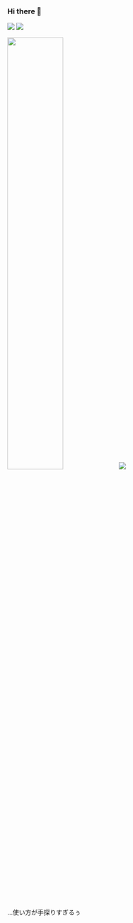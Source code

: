 ### Hi there 👋

<!--![Yazawa's GitHub stats](https://github-readme-stats.vercel.app/api?username=YazawaKenichi&show_icons=true)-->
<!--ナニコレ[![Readme Card](https://github-readme-stats.vercel.app/api/pin/?username=YazawaKenichi&repo=github-readme-stats)](https://github.com/anuraghazra/github-readme-stats)-->
<!--[![YazawaKenichi's wakatime stats](https://github-readme-stats.vercel.app/api/wakatime?username=YazawaKenichi)](https://github.com/anuraghazra/github-readme-stats)-->

<!-- 以下先輩たちの README -->
<!--参考までにhttps://github.com/shimotoriharuki/shimotoriharuki の README.md [![shimotori's GitHub stats](https://github-readme-stats.vercel.app/api?username=shimotoriharuki&count_private=true&show_icons=true&theme=radical)](https://github.com/anuraghazra/github-readme-stats)-->
<!--[![Yazawa's GitHub stats](https://github-readme-stats.vercel.app/api?username=YazawaKenichi&count_private=true&show_icons=true&theme=radical)](https://github.com/anuraghazra/github-readme-stats)-->
<!--[![Top Langs](https://github-readme-stats.vercel.app/api/top-langs/?username=YazawaKenichi&count_private=true&show_icons=true&theme=radical)](https://github.com/anuraghazra/github-readme-stats)-->
<!--[![](https://img.shields.io/twitter/follow/streamwest1629?color=%234Bf&label=followers&style=plastic&logo=twitter&logoColor=white)](https://twitter.com/streamwest1629) [![](https://img.shields.io/github/followers/streamwest-1629?color=%2384F&label=followers&logo=github&style=plastic)](https://github.com/streamwest-1629) [![](https://img.shields.io/endpoint?url=https%3A%2F%2Fatcoder-badges.now.sh%2Fapi%2Fatcoder%2Fjson%2Fstreamwest1629&style=plastic)](https://atcoder.jp/users/streamwest1629) [![](https://img.shields.io/badge/Zenn-streamwest1629-lightgrey?style=plastic&logo=zenn)](https://zenn.dev/streamwest1629)-->
<!-- 以上 -->

[![](https://img.shields.io/twitter/follow/kenichiyazawa?color=%234Bf&label=followers&style=for-the-badge&logo=twitter)](https://twitter.com/kenichiyazawa)
[![](https://img.shields.io/github/followers/yazawakenichi?color=%2384F&label=followers&style=for-the-badge&logo=github)](https://github.com/yazawakenichi)
<!--[![](https://img.shields.io/qiita/followers/yazawakenichi?color=%2384F&label=followers&style=for-the-badge&logo=Qiita)](https://qiita.com/YazawaKenichi)-->


<img src="https://github-readme-stats.vercel.app/api?username=YazawaKenichi&count_private=true&show_icons=true&theme=radical" width=50%><img src="https://github-readme-stats.vercel.app/api/top-langs/?username=YazawaKenichi&count_private=true&show_icons=true&theme=radical" hight=25%>

...使い方が手探りすぎるぅ

<!--**YazawaKenichi/YazawaKenichi** is a ✨ _special_ ✨ repository because its `README.md` (this file) appears on your GitHub profile.

Here are some ideas to get you started:

- 🔭 I’m currently working on ...
- 🌱 I’m currently learning ...
- 👯 I’m looking to collaborate on ...
- 🤔 I’m looking for help with ...
- 💬 Ask me about ...
- 📫 How to reach me: ...
- 😄 Pronouns: ...
- ⚡ Fun fact: ...
-->

